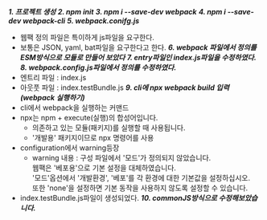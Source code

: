 __*1. 프로젝트 생성*__
__*2. npm init*__
__*3. npm i --save-dev webpack*__
__*4. npm i --save-dev webpack-cli*__
__*5. webpack.conifg.js*__
  - 웹팩 정의 파일은 특이하게 js파일을 요구한다.
  - 보통은 JSON, yaml, bat파일을 요구한다고 한다.
__*6. webpack 파일에서 정의를 ESM방식으로 모듈로 만들어 보았다*__
__*7. entry파일인 index.js파일을 수정하였다.*__
__*8. webpack.config.js파일에서 정의를 수정하였다.*__
  - 엔트리 파일 : index.js
  - 아웃풋 파일 : index.testBundle.js
__*9. cli에 npx webpack build 입력(webpack 실행하기)*__
  - cli에서 webpack을 실행하는 커맨드  
  - npx는 npm + execute(실행)의 합성어입니다.  
      - 의존하고 있는 모듈(패키지)를 실행할 때 사용됩니다.
      - '개발용' 패키지이므로 npx 명령어를 사용  
  - configuration에서 warning등장  
      - warning 내용 : 구성 파일에서 '모드'가 정의되지 않았습니다.  
      웹팩은 '베포용'으로 기본 설정을 대체하였습니다.  
      '모드'옵션에서 '개발환경', '베포'를 각 환경에 대한 기본값을 설정하십시오.  
      또한 'none'을 설정하면 기본 동작을 사용하지 않도록 설정할 수 있습니다.  
  -  index.testBundle.js파일이 생성되었다.
__*10. commonJS방식으로 수정해보았습니다.*__